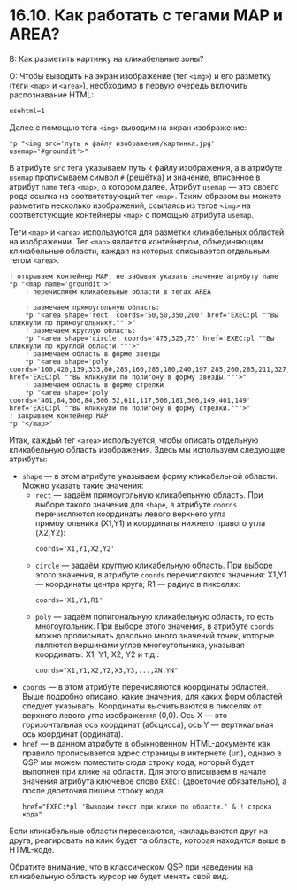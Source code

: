 # 16.10. Как работать с тегами MAP и AREA?
<!-- [:faq_16_10] -->

В:	 Как разметить картинку на кликабельные зоны?

О:
Чтобы выводить на экран изображение (тег `<img>`) и его разметку (теги `<map>` и `<area>`), необходимо в первую очередь включить распознавание HTML:

```qsp
usehtml=1
```
Далее с помощью тега `<img>` выводим на экран изображение:
```qsp
*p "<img src='путь к файлу изображения/картинка.jpg' usemap='#groundit'>"
```
В атрибуте `src` тега указываем путь к файлу изображения, а в атрибуте `usemap` прописываем символ `#` (решётка) и значение, вписанное в атрибут `name` тега `<map>`, о котором далее. Атрибут `usemap` — это своего рода ссылка на соответствующий тег `<map>`. Таким образом вы можете разметить несколько изображений, ссылаясь из тегов `<img>` на соответстующие контейнеры `<map>` с помощью атрибута `usemap`.

Теги `<map>` и `<area>` используются для разметки кликабельных областей на изображении. Тег `<map>` является контейнером, объединяющим кликабельные области, каждая из которых описывается отдельным тегом `<area>`.
```qsp
! открываем контейнер MAP, не забывая указать значение атрибуту name
*p "<map name='groundit'>"
	! перечисляем кликабельные области в тегах AREA

	! размечаем прямоугольную область:
	*p "<area shape='rect' coords='50,50,350,200' href='EXEC:pl ""Вы кликнули по прямоугольнику.""'>"
	! размечаем круглую область:
	*p "<area shape='circle' coords='475,325,75' href='EXEC:pl ""Вы кликнули по круглой области.""'>"
	! размечаем область в форме звезды
	*p "<area shape='poly' coords='100,420,139,333,80,285,160,285,180,240,197,285,260,285,211,327,245,420,171,360' href='EXEC:pl ""Вы кликнули по полигону в форму звезды.""'>"
	! размечаем область в форме стрелки
	*p "<area shape='poly' coords='401,84,506,84,506,52,611,117,506,181,506,149,401,149' href='EXEC:pl ""Вы кликнули по полигону в форму стрелки.""'>"
! закрываем контейнер MAP
*p "</map>"
```
Итак, каждый тег `<area>` используется, чтобы описать отдельную кликабельную область изображения. Здесь мы используем следующие атрибуты:
* `shape` — в этом атрибуте указываем форму кликабельной области. Можно указать такие значения:
	* `rect` — задаём прямоугольную кликабельную область. При выборе такого значения для `shape`, в атрибуте `coords` перечисляются координаты левого верхнего угла прямоугольника (X1,Y1) и координаты нижнего правого угла (X2,Y2):
		```
		coords='X1,Y1,X2,Y2'
		```
	* `circle` — задаём круглую кликабельную область. При выборе этого значения, в атрибуте `coords` перечисляются значения: X1,Y1 — координаты центра круга; R1 — радиус в пикселях:
		```
		coords='X1,Y1,R1'
		```
	* `poly` — задаём полигональную кликабельную область, то есть многоугольник. При выборе этого значения, в атрибуте `coords` можно прописывать довольно много значений точек, которые являются вершинами углов многоугольника, указывая координаты: X1, Y1, X2, Y2 и т.д.:
		```
		coords="X1,Y1,X2,Y2,X3,Y3,...,XN,YN"
		```
* `coords` — в этом атрибуте перечисляются координаты областей. Выше подробно описано, какие значения, для каких форм областей следует указывать. Координаты высчитываются в пикселях от верхнего левого угла изображения (0,0). Ось X — это горизонтальная ось координат (абсцисса), ось Y — вертикальная ось координат (ордината).
* `href` — в данном атрибуте в обыкновенном HTML-документе как правило прописывается адрес страницы в интернете (url), однако в QSP мы можем поместить сюда строку кода, который будет выполнен при клике на области. Для этого вписываем в начале значения атрибута ключевое слово `EXEC:` (двоеточие обязательно), а после двоеточия пишем строку кода:
	```qsp
	href="EXEC:*pl 'Выводим текст при клике по области.' & ! строка кода"
	```

Если кликабельные области пересекаются, накладываются друг на друга, реагировать на клик будет та область, которая находится выше в HTML-коде.

Обратите внимание, что в классическом QSP при наведении на кликабельную область курсор не будет менять свой вид.
